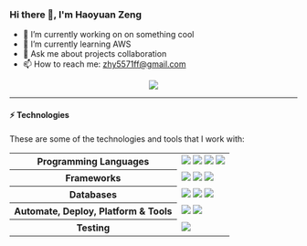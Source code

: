 ### Hi there 👋, I'm Haoyuan Zeng

- 🔭 I’m currently working on on something cool
- 🌱 I’m currently learning AWS
- 💬 Ask me about projects collaboration
- 📫 How to reach me: zhy5571ff@gmail.com

<p align="center">
  <a href="https://github.com/HaoyuanZeng5571" target="_blank">
    <img src="https://img.shields.io/github/followers/HaoyuanZeng5571?label=Follow%20Me&style=social"/>
  </a>

---
#### ⚡ Technologies

These are some of the technologies and tools that I work with:
<table style="width:100%">
 <tr>
    <th>Programming Languages</th>
    <td> 
      <img src="https://img.shields.io/badge/-Java-007396?style=flat-square&logo=Java" />
      <img src="https://img.shields.io/badge/-Python-3776AB?style=flat-square&logo="Python" />
      <img src="https://img.shields.io/badge/-Matlab-0076A8?style=flat-square&logo=Matlab" />
      <img src="https://img.shields.io/badge/-Markdown-black?&style=flat-square&logo=markdown&logoColor=white" />
   </td>
  </tr>
  <tr>
    <th>Frameworks</th>
    <td>
      <img src="https://img.shields.io/badge/-SpringBoot-black?style=flat-square&logo=springBoot&logoColor=white%22" />
      <img src="https://img.shields.io/badge/-MyBatis-4479A1?style=flat-square&logo=MyBatis&logoColor=white" /> 
      <img src="https://img.shields.io/badge/-Spring%20Cloud%20Alibaba-FF9900?style=flat-square&logo=Spring%20Cloud&logoColor=white" />
    </td>
  </tr>
  <tr>
    <th>Databases</th>
    <td>      
      <img src="https://img.shields.io/badge/-MySQL-4479A1?style=flat-square&logo=mysql&logoColor=white" />
      <img src="https://img.shields.io/badge/-Redis-DC382D?style=flat-square&logo=Redis&logoColor=white" />
      <img src="https://img.shields.io/badge/-MongoDB-black?style=flat-square&logo=mongodb" />
    </td>
  </tr>
  <tr>
    <th>Automate, Deploy, Platform & Tools</th>
    <td>
      <img src="https://img.shields.io/badge/-Git-black?style=flat-square&logo=git" /> 
      <img src="https://img.shields.io/badge/-GitHub-181717?style=flat-square&logo=github" />
    </td>
  </tr>
  <tr>
    <th>Testing</th>
    <td>
      <img src="https://img.shields.io/badge/-JUnit-25A162?style=flat-square&logo=JUnit&logoColor=white" />
    </td>
  </tr>
</table>

<!--
---
:octocat:  My Github Stats
<p align="center">
<a href="https://github.com/HaoyuanZeng5571">
  <img align="center" src="https://github-readme-streak-stats.herokuapp.com?user=HaoyuanZeng5571&theme=iceberg&hide_border=true&date_format=M%20j%5B%2C%20Y%5D&card_width=498" />
</a>
</p>

<!--
**HaoyuanZeng5571/HaoyuanZeng5571** is a ✨ _special_ ✨ repository because its `README.md` (this file) appears on your GitHub profile.

Here are some ideas to get you started:

- 🔭 I’m currently working on ...
- 🌱 I’m currently learning ...
- 👯 I’m looking to collaborate on ...
- 🤔 I’m looking for help with ...
- 💬 Ask me about ...
- 📫 How to reach me: zhy5571ff@gmail.com
- 😄 Pronouns: ...
- ⚡ Fun fact: ...
-->
